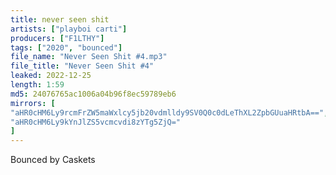 ```yaml
---
title: never seen shit
artists: ["playboi carti"]
producers: ["F1LTHY"]
tags: ["2020", "bounced"]
file_name: "Never Seen Shit #4.mp3"
file_title: "Never Seen Shit #4"
leaked: 2022-12-25
length: 1:59
md5: 24076765ac1006a04b96f8ec59789eb6
mirrors: [
"aHR0cHM6Ly9rcmFrZW5maWxlcy5jb20vdmlldy9SV0Q0c0dLeThXL2ZpbGUuaHRtbA==",
"aHR0cHM6Ly9kYnJlZS5vcmcvdi8zYTg5ZjQ="
]
---
```

Bounced by Caskets
